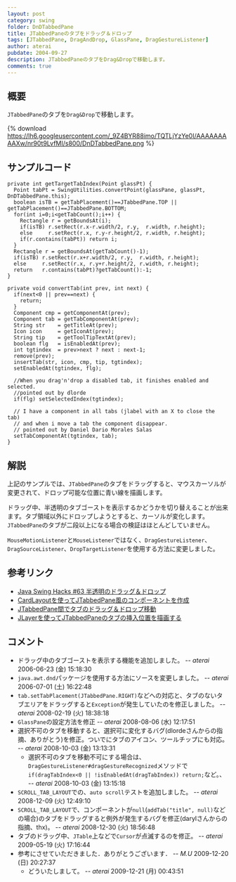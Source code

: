 ```yaml
---
layout: post
category: swing
folder: DnDTabbedPane
title: JTabbedPaneのタブをドラッグ＆ドロップ
tags: [JTabbedPane, DragAndDrop, GlassPane, DragGestureListener]
author: aterai
pubdate: 2004-09-27
description: JTabbedPaneのタブをDrag&Dropで移動します。
comments: true
---
```

## 概要
`JTabbedPane`のタブを`Drag&Drop`で移動します。

{% download https://lh6.googleusercontent.com/_9Z4BYR88imo/TQTLjYzYe0I/AAAAAAAAAXw/nr90t9LvfMI/s800/DnDTabbedPane.png %}

## サンプルコード
<pre class="prettyprint"><code>private int getTargetTabIndex(Point glassPt) {
  Point tabPt = SwingUtilities.convertPoint(glassPane, glassPt, DnDTabbedPane.this);
  boolean isTB = getTabPlacement()==JTabbedPane.TOP || getTabPlacement()==JTabbedPane.BOTTOM;
  for(int i=0;i&lt;getTabCount();i++) {
    Rectangle r = getBoundsAt(i);
    if(isTB) r.setRect(r.x-r.width/2, r.y,  r.width, r.height);
    else     r.setRect(r.x, r.y-r.height/2, r.width, r.height);
    if(r.contains(tabPt)) return i;
  }
  Rectangle r = getBoundsAt(getTabCount()-1);
  if(isTB) r.setRect(r.x+r.width/2, r.y,  r.width, r.height);
  else     r.setRect(r.x, r.y+r.height/2, r.width, r.height);
  return   r.contains(tabPt)?getTabCount():-1;
}

private void convertTab(int prev, int next) {
  if(next&lt;0 || prev==next) {
    return;
  }
  Component cmp = getComponentAt(prev);
  Component tab = getTabComponentAt(prev);
  String str    = getTitleAt(prev);
  Icon icon     = getIconAt(prev);
  String tip    = getToolTipTextAt(prev);
  boolean flg   = isEnabledAt(prev);
  int tgtindex  = prev&gt;next ? next : next-1;
  remove(prev);
  insertTab(str, icon, cmp, tip, tgtindex);
  setEnabledAt(tgtindex, flg);

  //When you drag'n'drop a disabled tab, it finishes enabled and selected.
  //pointed out by dlorde
  if(flg) setSelectedIndex(tgtindex);

  // I have a component in all tabs (jlabel with an X to close the tab)
  // and when i move a tab the component disappear.
  // pointed out by Daniel Dario Morales Salas
  setTabComponentAt(tgtindex, tab);
}
</code></pre>

## 解説
上記のサンプルでは、`JTabbedPane`のタブをドラッグすると、マウスカーソルが変更されて、ドロップ可能な位置に青い線を描画します。

ドラッグ中、半透明のタブゴーストを表示するかどうかを切り替えることが出来ます。タブ領域以外にドロップしようとすると、カーソルが変化します。`JTabbedPane`のタブが二段以上になる場合の検証はほとんどしていません。

`MouseMotionListener`と`MouseListener`ではなく、`DragGestureListener`、`DragSourceListener`、`DropTargetListener`を使用する方法に変更しました。

## 参考リンク
- [Java Swing Hacks #63 半透明のドラッグ＆ドロップ](http://www.oreilly.co.jp/books/4873112788/toc.html)
- [CardLayoutを使ってJTabbedPane風のコンポーネントを作成](http://terai.xrea.jp/Swing/CardLayoutTabbedPane.html)
- [JTabbedPane間でタブのドラッグ＆ドロップ移動](http://terai.xrea.jp/Swing/DnDExportTabbedPane.html)
- [JLayerを使ってJTabbedPaneのタブの挿入位置を描画する](http://terai.xrea.jp/Swing/DnDLayerTabbedPane.html)

<!-- dummy comment line for breaking list -->

## コメント
- ドラッグ中のタブゴーストを表示する機能を追加しました。 -- *aterai* 2006-06-23 (金) 15:18:30
- `java.awt.dnd`パッケージを使用する方法にソースを変更しました。 -- *aterai* 2006-07-01 (土) 16:22:48
- `tab.setTabPlacement(JTabbedPane.RIGHT)`などへの対応と、タブのないタブエリアをドラッグすると`Exception`が発生していたのを修正しました。 -- *aterai* 2008-02-19 (火) 18:38:18
- `GlassPane`の設定方法を修正 -- *aterai* 2008-08-06 (水) 12:17:51
- 選択不可のタブを移動すると、選択可に変化するバグ(dlordeさんからの指摘、ありがとう)を修正。ついでにタブのアイコン、ツールチップにも対応。 -- *aterai* 2008-10-03 (金) 13:13:31
    - 選択不可のタブを移動不可にする場合は、`DragGestureListener#dragGestureRecognized`メソッドで`if(dragTabIndex<0 || !isEnabledAt(dragTabIndex)) return;`など。、 -- *aterai* 2008-10-03 (金) 13:15:18
- `SCROLL_TAB_LAYOUT`での、`auto scroll`テストを追加しました。 -- *aterai* 2008-12-09 (火) 12:49:10
- `SCROLL_TAB_LAYOUT`で、コンポーネントが`null`(`addTab("title", null)`などの場合)のタブをドラッグすると例外が発生するバグを修正(darylさんからの指摘、thx)。 -- *aterai* 2008-12-30 (火) 18:56:48
- タブのドラッグ中、`JTable`上などで`Cursor`が点滅するのを修正。 -- *aterai* 2009-05-19 (火) 17:16:44
- 参考にさせていただきました．ありがとうございます． -- *M.U* 2009-12-20 (日) 20:27:37
    - どういたしまして。 -- *aterai* 2009-12-21 (月) 00:43:51

<!-- dummy comment line for breaking list -->
